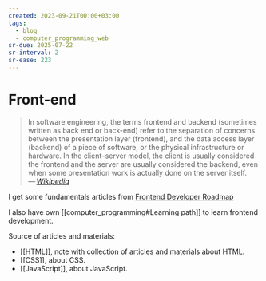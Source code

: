 ```yaml
---
created: 2023-09-21T00:00+03:00
tags:
  - blog
  - computer_programming_web
sr-due: 2025-07-22
sr-interval: 2
sr-ease: 223
---
```


# Front-end

> In software engineering, the terms frontend and backend (sometimes written as back end or back-end) refer to the separation of concerns between the presentation layer (frontend), and the data access layer (backend) of a piece of software, or the physical infrastructure or hardware. In the client–server model, the client is usually considered the frontend and the server are usually considered the backend, even when some presentation work is actually done on the server itself.\
> — <cite>[Wikipedia](https://en.wikipedia.org/wiki/Frontend_and_backend)</cite>

I get some fundamentals articles from [Frontend Developer Roadmap](https://roadmap.sh/frontend)

I also have own [[computer_programming#Learning path]] to learn frontend development.

Source of articles and materials:

- [[HTML]], note with collection of articles and materials about HTML.
- [[CSS]], about CSS.
- [[JavaScript]], about JavaScript.
